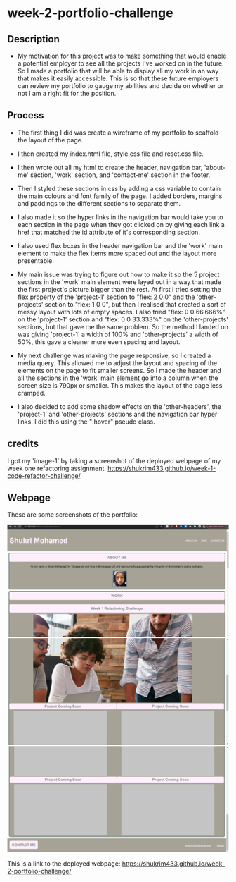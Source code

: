 # week-2-portfolio-challenge

## Description

- My motivation for this project was to make something that would enable a potential employer to see all the projects I've worked on in the future. So I made a portfolio that will be able to display all my work in an way that makes it easily accessible. This is so that these future employers can review my portfolio to gauge my abilities and decide on whether or not I am a right fit for the position.

## Process

- The first thing I did was create a wireframe of my portfolio to scaffold the layout of the page.

- I then created my index.html file, style.css file and reset.css file.

- I then wrote out all my html to create the header, navigation bar, 'about-me' section, 'work' section, and 'contact-me' section in the footer.

- Then I styled these sections in css by adding a css variable to contain the main colours and font family of the page. I added borders, margins and paddings to the different sections to separate them.

- I also made it so the hyper links in the navigation bar would take you to each section in the page when they got clicked on by giving each link a href that matched the id attribute of it's corresponding section.

- I also used flex boxes in the header navigation bar and the 'work' main element to make the flex items more spaced out and the layout more presentable.

- My main issue was trying to figure out how to make it so the 5 project sections in the 'work' main element were layed out in a way that made the first project's picture bigger than the rest. At first i tried setting the flex property of the 'project-1' section to "flex: 2 0 0" and the 'other-projects' section to "flex: 1 0 0", but then I realised that created a sort of messy layout with lots of empty spaces. I also tried "flex: 0 0 66.666%" on the 'project-1' section and "flex: 0 0 33.333%" on the 'other-projects' sections, but that gave me the same problem. So the method I landed on was giving 'project-1' a width of 100% and 'other-projects' a width of 50%, this gave a cleaner more even spacing and layout.

- My next challenge was making the page responsive, so I created a media query. This allowed me to adjust the layout and spacing of the elements on the page to fit smaller screens. So I made the header and all the sections in the 'work' main element go into a column when the screen size is 790px or smaller. This makes the layout of the page less cramped.

- I also decided to add some shadow effects on the 'other-headers', the 'project-1' and 'other-projects' sections and the navigation bar hyper links. I did this using the ":hover" pseudo class.

## credits
I got my 'image-1' by taking a screenshot of the deployed webpage of my week one refactoring assignment. https://shukrim433.github.io/week-1-code-refactor-challenge/

## Webpage

These are some screenshots of the portfolio:

![first screenshot of the portfolio](./Assets/images/webpage-1.png)
![second screenshot of the portfolio](./Assets/images/webpage-2.png)
![final screenshot of the portfolio](./Assets/images/webpage-3.png)

This is a link to the deployed webpage:
https://shukrim433.github.io/week-2-portfolio-challenge/